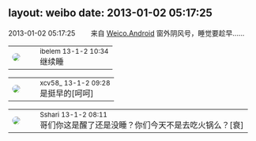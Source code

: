 layout: weibo
date: 2013-01-02 05:17:25
---
<meta name="referrer" content="no-referrer" />

2013-01-02 05:17:25  &nbsp;&nbsp;&nbsp;&nbsp;&nbsp;&nbsp; 来自 <a href="http://app.weibo.com/t/feed/l4RWD" rel="nofollow">Weico.Android</a>
窗外阴风号，睡觉要趁早…… ​​​

<table style="width: 100%;">
  <tr>
    <td style="width: 40px;"><img style="border-radius:50%" src="https://tva3.sinaimg.cn/crop.0.0.180.180.50/61aaa6c3jw1e8qgp5bmzyj2050050aa8.jpg?KID=imgbed,tva&Expires=1624464477&ssig=yHL%2Fl70Ykt"></td>
    <td colspan="2"><small>ibelem 13-1-2 10:34</small><br/>继续睡</td>
  </tr>
</table>

<table style="width: 100%;">
  <tr>
    <td style="width: 40px;"><img style="border-radius:50%" src="https://tva3.sinaimg.cn/crop.0.0.1242.1242.50/801f7e9ajw8f3peekcgoqj20yi0yidg9.jpg?KID=imgbed,tva&Expires=1624464477&ssig=FLN1gPzPGb"></td>
    <td colspan="2"><small>xcv58_ 13-1-2 09:28</small><br/>是挺早的[呵呵]</td>
  </tr>
</table>

<table style="width: 100%;">
  <tr>
    <td style="width: 40px;"><img style="border-radius:50%" src="https://tva1.sinaimg.cn/crop.0.0.180.180.50/633fe75ejw1e8qgp5bmzyj2050050aa8.jpg?KID=imgbed,tva&Expires=1624464477&ssig=8rahR4ketm"></td>
    <td colspan="2"><small>Sshari 13-1-2 08:11</small><br/>哥们你这是醒了还是没睡？你们今天不是去吃火锅么？[衰]</td>
  </tr>
</table>
